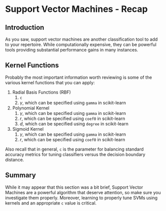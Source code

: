 
# Support Vector Machines - Recap

## Introduction

As you saw, support vector machines are another classification tool to add to your repertoire. While computationally expensive, they can be powerful tools providing substantial performance gains in many instances.


## Kernel Functions

Probably the most important information worth reviewing is some of the various kernel functions that you can apply:

1. Radial Basis Functions (RBF)
    1. `c`
    2. $\gamma$, which can be specified using `gamma` in scikit-learn
2. Polynomial Kernel
    1. $\gamma$, which can be specified using `gamma` in scikit-learn
    2. $r$, which can be specified using `coef0` in scikit-learn
    3. $d$, which can be specified using `degree` in scikit-learn
3. Sigmoid Kernel
    1. $\gamma$, which can be specified using `gamma` in scikit-learn
    2. $r$, which can be specified using `coef0` in scikit-learn

Also recall that in general, `c` is the parameter for balancing standard accuracy metrics for tuning classifiers versus the decision boundary distance.

## Summary

While it may appear that this section was a bit brief, Support Vector Machines are a powerful algorithm that deserve attention, so make sure you investigate them properly. Moreover, learning to properly tune SVMs using kernels and an appropriate `c` value is critical.
